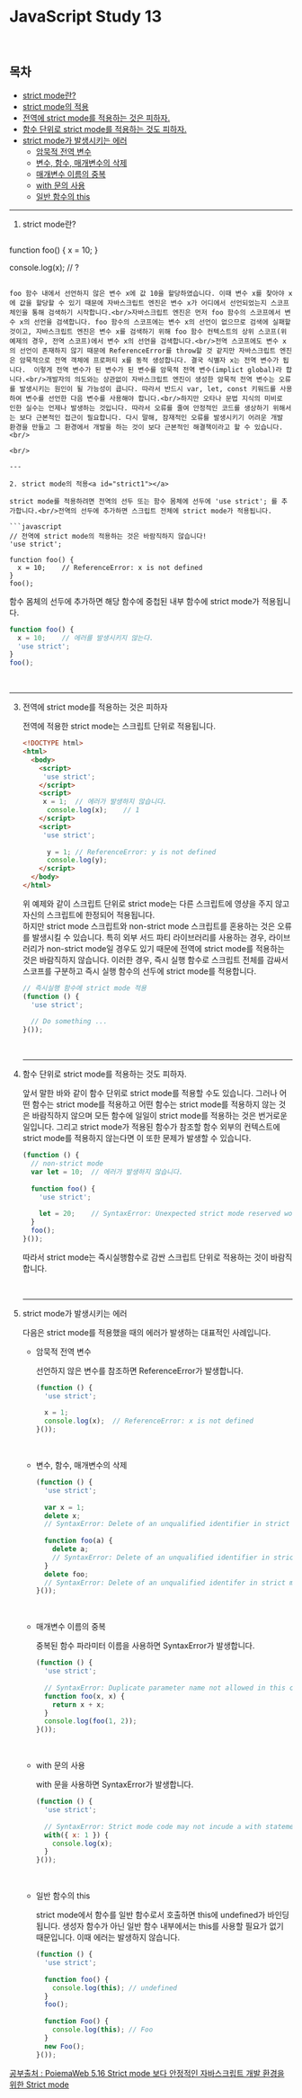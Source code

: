 # JavaScript Study 13

<br/>

## 목차

- [strict mode란?](#strict)
- [strict mode의 적용](#strict1)
- [전역에 strict mode를 적용하는 것은 피하자.](#strict2)
- [함수 단위로 strict mode를 적용하는 것도 피하자.](#strict3)
- [strict mode가 발생시키는 에러](#strict4)
  - [암묵적 전역 변수](#error1)
  - [변수, 함수, 매개변수의 삭제](#error2)
  - [매개변수 이름의 중복](#error3)
  - [with 문의 사용](#error4)
  - [일반 함수의 this](#error5)

---

1. strict mode란?<a id="strict"></a>

   ```javascript
function foo() {
     x = 10;
}
   
   console.log(x);	// ?
   ```
   
   foo 함수 내에서 선언하지 않은 변수 x에 값 10을 할당하였습니다. 이때 변수 x를 찾아야 x에 값을 할당할 수 있기 때문에 자바스크립트 엔진은 변수 x가 어디에서 선언되었는지 스코프 체인을 통해 검색하기 시작합니다.<br/>자바스크립트 엔진은 먼저 foo 함수의 스코프에서 변수 x의 선언을 검색합니다. foo 함수의 스코프에는 변수 x의 선언이 없으므로 검색에 실패할 것이고, 자바스크립트 엔진은 변수 x를 검색하기 위해 foo 함수 컨텍스트의 상위 스코프(위 예제의 경우, 전역 스코프)에서 변수 x의 선언을 검색합니다.<br/>전역 스코프에도 변수 x의 선언이 존재하지 않기 때문에 ReferenceError를 throw할 것 같지만 자바스크립트 엔진은 암묵적으로 전역 객체에 프로퍼티 x를 동적 생성합니다. 결국 식별자 x는 전역 변수가 됩니다.  이렇게 전역 변수가 된 변수가 된 변수를 암묵적 전역 변수(implict global)라 합니다.<br/>개발자의 의도와는 상관없이 자바스크립트 엔진이 생성한 암묵적 전역 변수는 오류를 발생시키는 원인이 될 가능성이 큽니다. 따라서 반드시 var, let, const 키워드를 사용하여 변수를 선언한 다음 변수를 사용해야 합니다.<br/>하지만 오타나 문법 지식의 미비로 인한 실수는 언제나 발생하는 것입니다. 따라서 오류를 줄여 안정적인 코드를 생상하기 위해서는 보다 근본적인 접근이 필요합니다. 다시 말해, 잠재적인 오류를 발생시키기 어려운 개발 환경을 만들고 그 환경에서 개발을 하는 것이 보다 근본적인 해결책이라고 할 수 있습니다.<br/>
   
   <br/>
   
   ---
   
2. strict mode의 적용<a id="strict1"></a>

   strict mode를 적용하려면 전역의 선두 또는 함수 몸체에 선두에 'use strict'; 를 추가합니다.<br/>전역의 선두에 추가하면 스크립트 전체에 strict mode가 적용됩니다.

   ```javascript
   // 전역에 strict mode의 적용하는 것은 바람직하지 않습니다!
   'use strict';
   
   function foo() {
     x = 10;	// ReferenceError: x is not defined
   }
   foo();
   ```

   함수 몸체의 선두에 추가하면 해당 함수에 중첩된 내부 함수에 strict mode가 적용됩니다.

   ```javascript
   function foo() {
     x = 10;	// 에러를 발생시키지 않는다.
     'use strict';
   }
   foo();
   ```

   <br/>

   ---

3. 전역에 strict mode를 적용하는 것은 피하자<a id="strict2"></a>

   전역에 적용한 strict mode는 스크립트 단위로 적용됩니다.

   ```html
   <!DOCTYPE html>
   <html>
     <body>
       <script>
       	'use strict';
       </script>
       <script>
       	x = 1;	// 에러가 발생하지 않습니다.
         console.log(x);	// 1
       </script>
       <script>
       	'use strict';
         
         y = 1;	// ReferenceError: y is not defined
         console.log(y);
       </script>
     </body>
   </html>
   ```

   위 예제와 같이 스크립트 단위로 strict mode는 다른 스크립트에 영샹을 주지 않고 자신의 스크립트에 한정되어 적용됩니다.<br/>하지만 strict mode 스크립트와 non-strict mode 스크립트를 혼용하는 것은 오류를 발생시킬 수 있습니다. 특히 외부 서드 파티 라이브러리를 사용하는 경우, 라이브러리가 non-strict mode일 경우도 있기 때문에 전역에 strict mode를 적용하는 것은 바람직하지 않습니다. 이러한 경우, 즉시 실행 함수로 스크립트 전체를 감싸서 스코프를 구분하고 즉시 실행 함수의 선두에 strict mode를 적용합니다.

   ```javascript
   // 즉시실행 함수에 strict mode 적용
   (function () {
     'use strict';
     
     // Do something ...
   }());
   ```

   <br/>

   ---

4. 함수 단위로 strict mode를 적용하는 것도 피하자.<a id="strict3"></a>

   앞서 말한 바와 같이 함수 단위로 strict mode를 적용할 수도 있습니다. 그러나 어떤 함수는 strict mode를 적용하고 어떤 함수는 strict mode를 적용하지 않는 것은 바람직하지 않으며 모든 함수에 일일이 strict mode를 적용하는 것은 번거로운 일입니다. 그리고 strict mode가 적용된 함수가 참조할 함수 외부의 컨텍스트에 strict mode를 적용하지 않는다면 이 또한 문제가 발생할 수 있습니다.

   ```javascript
   (function () {
     // non-strict mode
     var let = 10;	// 에러가 발생하지 않습니다.
     
     function foo() {
       'use strict';
       
       let = 20;	// SyntaxError: Unexpected strict mode reserved word
     }
     foo();
   }());
   ```

   따라서 strict mode는 즉시실행함수로 감싼 스크립트 단위로 적용하는 것이 바람직합니다.

   <br/>

   ---

5. strict mode가 발생시키는 에러<a id="strict4"></a>

   다음은 strict mode를 적용했을 때의 에러가 발생하는 대표적인 사례입니다.

   - 암묵적 전역 변수<a id="error1"></a>

     선언하지 않은 변수를 참조하면 ReferenceError가 발생합니다.

     ```javascript
     (function () {
       'use strict';
       
       x = 1;
       console.log(x);	// ReferenceError: x is not defined
     }());
     ```

     <br/>

   - 변수, 함수, 매개변수의 삭제<a id="error2"></a>

     ```javascript
     (function () {
       'use strict';
       
       var x = 1;
       delete x;
       // SyntaxError: Delete of an unqualified identifier in strict mode.
       
       function foo(a) {
         delete a;
         // SyntaxError: Delete of an unqualified identifier in strict mode.
       }
       delete foo;
       // SyntaxError: Delete of an unqualified identifer in strict mode.
     }());
     ```

     <br/>

   - 매개변수 이름의 중복<a id="error3"></a>

     중복된 함수 파라미터 이름을 사용하면 SyntaxError가 발생합니다.

     ```javascript
     (function () {
       'use strict';
       
       // SyntaxError: Duplicate parameter name not allowed in this context
       function foo(x, x) {
         return x + x;
       }
       console.log(foo(1, 2));
     }());
     ```

     <br/>

   - with 문의 사용<a id="error4"></a>

     with 문을 사용하면 SyntaxError가 발생합니다.

     ```javascript
     (function () {
       'use strict';
       
       // SyntaxError: Strict mode code may not incude a with statement
       with({ x: 1 }) {
         console.log(x);
       }
     }());
     ```

     <br/>

   - 일반 함수의 this<a id="error5"></a>

     strict mode에서 함수를 일반 함수로서 호출하면 this에 undefined가 바인딩됩니다. 생성자 함수가 아닌 일반 함수 내부에서는 this를 사용할 필요가 없기 때문입니다. 이때 에러는 발생하지 않습니다.

     ```javascript
     (function () {
       'use strict';
       
       function foo() {
         console.log(this);	// undefined
       }
       foo();
       
       function Foo() {
         console.log(this);	// Foo
       }
       new Foo();
     }());
     ```

[공부출처 : PoiemaWeb 5.16 Strict mode 보다 안정적인 자바스크립트 개발 환경을 위한 Strict mode](https://poiemaweb.com/js-strict-mode)



